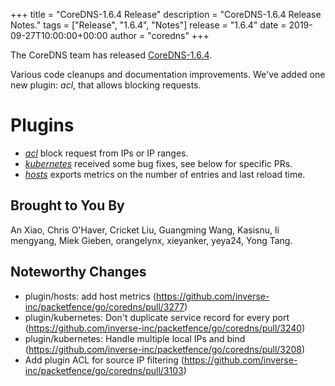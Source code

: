 +++
title = "CoreDNS-1.6.4 Release"
description = "CoreDNS-1.6.4 Release Notes."
tags = ["Release", "1.6.4", "Notes"]
release = "1.6.4"
date = 2019-09-27T10:00:00+00:00
author = "coredns"
+++

The CoreDNS team has released
[CoreDNS-1.6.4](https://github.com/inverse-inc/packetfence/go/coredns/releases/tag/v1.6.4).

Various code cleanups and documentation improvements. We've added one new plugin: *acl*, that allows
blocking requests.

# Plugins

* [*acl*](/plugins/acl) block request from IPs or IP ranges.
* [*kubernetes*](/plugins/kubernetes) received some bug fixes, see below for specific PRs.
* [*hosts*](/plugins/hosts) exports metrics on the number of entries and last reload time.

## Brought to You By

An Xiao,
Chris O'Haver,
Cricket Liu,
Guangming Wang,
Kasisnu,
li mengyang,
Miek Gieben,
orangelynx,
xieyanker,
yeya24,
Yong Tang.

## Noteworthy Changes

* plugin/hosts: add host metrics (https://github.com/inverse-inc/packetfence/go/coredns/pull/3277)
* plugin/kubernetes: Don't duplicate service record for every port (https://github.com/inverse-inc/packetfence/go/coredns/pull/3240)
* plugin/kubernetes: Handle multiple local IPs and bind (https://github.com/inverse-inc/packetfence/go/coredns/pull/3208)
* Add plugin ACL for source IP filtering (https://github.com/inverse-inc/packetfence/go/coredns/pull/3103)
